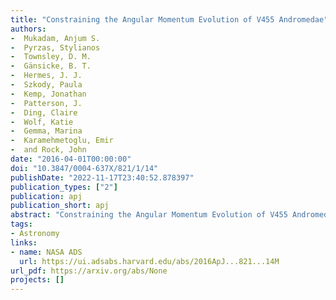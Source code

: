 ```yaml
---
title: "Constraining the Angular Momentum Evolution of V455 Andromedae"
authors:
-  Mukadam, Anjum S.
-  Pyrzas, Stylianos
-  Townsley, D. M.
-  Gänsicke, B. T.
-  Hermes, J. J.
-  Szkody, Paula
-  Kemp, Jonathan
-  Patterson, J.
-  Ding, Claire
-  Wolf, Katie
-  Gemma, Marina
-  Karamehmetoglu, Emir
-  and Rock, John
date: "2016-04-01T00:00:00"
doi: "10.3847/0004-637X/821/1/14"
publishDate: "2022-11-17T23:40:52.878397"
publication_types: ["2"]
publication: apj
publication_short: apj
abstract: "Constraining the Angular Momentum Evolution of V455 Andromedae"
tags:
- Astronomy
links:
- name: NASA ADS
  url: https://ui.adsabs.harvard.edu/abs/2016ApJ...821...14M
url_pdf: https://arxiv.org/abs/None
projects: []
---
```

